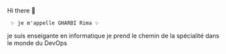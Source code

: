Hi there 👋

     ✨ je m'appelle GHARBI Rima ✨
je suis enseigante en informatique 
je prend le chemin de la spécialité dans le monde du DevOps

<!--
**GHARBI-R/GHARBI-R** is a ✨ _special_ ✨ repository because its `README.md` (this file) appears on your GitHub profile.

Here are some ideas to get you started:

- 🔭 I’m currently working on ...
- 🌱 I’m currently learning ...
- 👯 I’m looking to collaborate on ...
- 🤔 I’m looking for help with ...
- 💬 Ask me about ...
- 📫 How to reach me: ...
- 😄 Pronouns: ...
- ⚡ Fun fact: ...
-->
